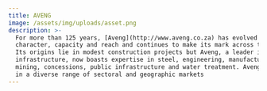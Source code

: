 ```yaml
---
title: AVENG
image: /assets/img/uploads/asset.png
description: >-
  For more than 125 years, [Aveng](http://www.aveng.co.za) has evolved in
  character, capacity and reach and continues to make its mark across the globe.
  Its origins lie in modest construction projects but Aveng, a leader in
  infrastructure, now boasts expertise in steel, engineering, manufacturing,
  mining, concessions, public infrastructure and water treatment. Aveng operates
  in a diverse range of sectoral and geographic markets
---
```


